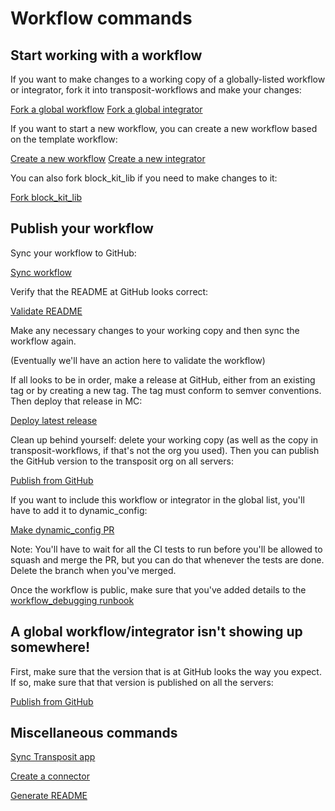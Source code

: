 # Workflow commands

## Start working with a workflow

If you want to make changes to a working copy of a globally-listed workflow or integrator, fork it into transposit-workflows and make your changes:

[Fork a global workflow](https://console.transposit.com/mc/t/transposit-eng/actions/fork_global_workflow)
[Fork a global integrator](https://console.transposit.com/mc/t/transposit-eng/actions/fork_global_integrator)

If you want to start a new workflow, you can create a new workflow based on the template workflow:

[Create a new workflow](https://console.transposit.com/mc/t/transposit-eng/actions/fork_template_workflow)
[Create a new integrator](https://console.transposit.com/mc/t/transposit-eng/actions/create_a_new_integrator)

You can also fork block_kit_lib if you need to make changes to it:

[Fork block_kit_lib](https://console.transposit.com/mc/t/transposit-eng/actions/fork_block_kit_lib)

## Publish your workflow

Sync your workflow to GitHub:

[Sync workflow](https://console.transposit.com/mc/t/transposit-eng/actions/sync_workflow)

Verify that the README at GitHub looks correct:

[Validate README](https://console.transposit.com/mc/t/transposit-eng/actions/validate_readme)

Make any necessary changes to your working copy and then sync the workflow again.

(Eventually we'll have an action here to validate the workflow) 

If all looks to be in order, make a release at GitHub, either from an existing tag or by creating a new tag. The tag must conform to semver conventions. Then deploy that release in MC:

[Deploy latest release](https://console.transposit.com/mc/t/transposit-eng/actions/deploy_release)

Clean up behind yourself: delete your working copy (as well as the copy in transposit-workflows, if that's not the org you used).
Then you can publish the GitHub version to the transposit org on all servers:

[Publish from GitHub](https://console.transposit.com/mc/t/transposit-eng/actions/publish_to_github)

If you want to include this workflow or integrator in the global list, you'll have to add it to dynamic_config:

[Make dynamic_config PR](https://console.transposit.com/mc/t/transposit-eng/actions/make_dynamic_config_pr)

Note: You'll have to wait for all the CI tests to run before you'll be allowed to squash and merge the PR, but you can do that whenever the tests are done. Delete the branch when you've merged.

Once the workflow is public, make sure that you've added details to the [workflow_debugging runbook](https://console.transposit.com/mc/t/transposit-eng/runbooks/workflow_debugging)

## A global workflow/integrator isn't showing up somewhere!

First, make sure that the version that is at GitHub looks the way you expect. If so, make sure that that version is published on all the servers:

[Publish from GitHub](https://console.transposit.com/mc/t/transposit-eng/actions/publish_to_github)



## Miscellaneous commands

[Sync Transposit app](https://console.transposit.com/mc/t/transposit-eng/actions/sync_transposit_app)

[Create a connector](https://console.transposit.com/mc/t/transposit-eng/actions/create_a_connector)

[Generate README](https://console.transposit.com/mc/t/transposit-eng/actions/generate_readme)

